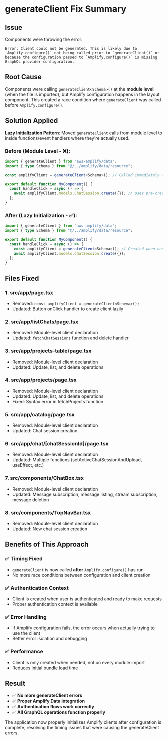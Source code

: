 # generateClient Fix Summary

## Issue
Components were throwing the error:
```
Error: Client could not be generated. This is likely due to `Amplify.configure()` not being called prior to `generateClient()` or because the configuration passed to `Amplify.configure()` is missing GraphQL provider configuration.
```

## Root Cause
Components were calling `generateClient<Schema>()` at the **module level** (when the file is imported), but Amplify configuration happens in the layout component. This created a race condition where `generateClient` was called before `Amplify.configure()`.

## Solution Applied
**Lazy Initialization Pattern**: Moved `generateClient` calls from module level to inside functions/event handlers where they're actually used.

### Before (Module Level - ❌):
```typescript
import { generateClient } from "aws-amplify/data";
import { type Schema } from "@/../amplify/data/resource";

const amplifyClient = generateClient<Schema>(); // Called immediately when module loads

export default function MyComponent() {
  const handleClick = async () => {
    await amplifyClient.models.ChatSession.create({}); // Uses pre-created client
  };
}
```

### After (Lazy Initialization - ✅):
```typescript
import { generateClient } from "aws-amplify/data";
import { type Schema } from "@/../amplify/data/resource";

export default function MyComponent() {
  const handleClick = async () => {
    const amplifyClient = generateClient<Schema>(); // Created when needed
    await amplifyClient.models.ChatSession.create({});
  };
}
```

## Files Fixed

### 1. **src/app/page.tsx**
- Removed: `const amplifyClient = generateClient<Schema>();`
- Updated: Button onClick handler to create client lazily

### 2. **src/app/listChats/page.tsx**
- Removed: Module-level client declaration
- Updated: `fetchChatSessions` function and delete handler

### 3. **src/app/projects-table/page.tsx**
- Removed: Module-level client declaration
- Updated: Update, list, and delete operations

### 4. **src/app/projects/page.tsx**
- Removed: Module-level client declaration
- Updated: Update, list, and delete operations
- Fixed: Syntax error in fetchProjects function

### 5. **src/app/catalog/page.tsx**
- Removed: Module-level client declaration
- Updated: Chat session creation

### 6. **src/app/chat/[chatSessionId]/page.tsx**
- Removed: Module-level client declaration
- Updated: Multiple functions (setActiveChatSessionAndUpload, useEffect, etc.)

### 7. **src/components/ChatBox.tsx**
- Removed: Module-level client declaration
- Updated: Message subscription, message listing, stream subscription, message deletion

### 8. **src/components/TopNavBar.tsx**
- Removed: Module-level client declaration
- Updated: New chat session creation

## Benefits of This Approach

### ✅ **Timing Fixed**
- `generateClient` is now called **after** `Amplify.configure()` has run
- No more race conditions between configuration and client creation

### ✅ **Authentication Context**
- Client is created when user is authenticated and ready to make requests
- Proper authentication context is available

### ✅ **Error Handling**
- If Amplify configuration fails, the error occurs when actually trying to use the client
- Better error isolation and debugging

### ✅ **Performance**
- Client is only created when needed, not on every module import
- Reduces initial bundle load time

## Result
- ✅ **No more generateClient errors**
- ✅ **Proper Amplify Data integration**
- ✅ **Authentication flows work correctly**
- ✅ **All GraphQL operations function properly**

The application now properly initializes Amplify clients after configuration is complete, resolving the timing issues that were causing the generateClient errors.